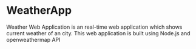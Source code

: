 # WeatherApp
Weather Web Application is an real-time web application which shows current weather of an
city. This web application is built using Node.js and openweathermap API
